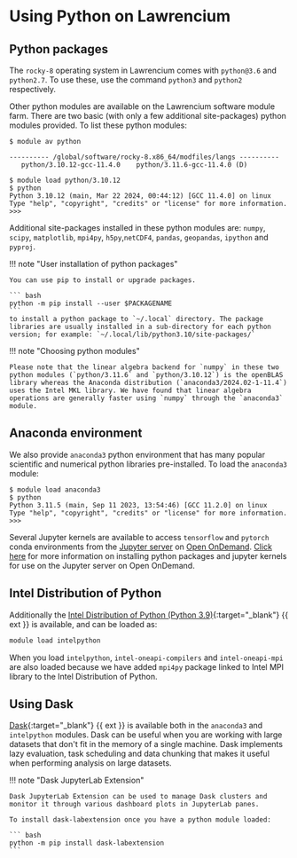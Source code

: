 # Using Python on Lawrencium

## Python packages

The `rocky-8` operating system in Lawrencium comes with `python@3.6` and `python2.7`. To use these, 
use the command `python3` and `python2` respectively.

Other python modules are available on the Lawrencium software module farm. There are two basic (with only a few additional site-packages) python modules provided. To list these python modules:

```
$ module av python

---------- /global/software/rocky-8.x86_64/modfiles/langs ----------
   python/3.10.12-gcc-11.4.0    python/3.11.6-gcc-11.4.0 (D)

$ module load python/3.10.12
$ python
Python 3.10.12 (main, Mar 22 2024, 00:44:12) [GCC 11.4.0] on linux
Type "help", "copyright", "credits" or "license" for more information.
>>> 
```

Additional site-packages installed in these python modules are: `numpy`, `scipy`, `matplotlib`, `mpi4py`, `h5py`,`netCDF4`, `pandas`, `geopandas`, `ipython` and `pyproj`.

!!! note "User installation of python packages"

    You can use pip to install or upgrade packages.

    ``` bash
    python -m pip install --user $PACKAGENAME 
    ```
    to install a python package to `~/.local` directory. The package libraries are usually installed in a sub-directory for each python version; for example: `~/.local/lib/python3.10/site-packages/`

!!! note "Choosing python modules" 

    Please note that the linear algebra backend for `numpy` in these two python modules (`python/3.11.6` and `python/3.10.12`) is the openBLAS library whereas the Anaconda distribution (`anaconda3/2024.02-1-11.4`) uses the Intel MKL library. We have found that linear algebra operations are generally faster using `numpy` through the `anaconda3` module.

## Anaconda environment

We also provide `anaconda3` python environment that has many popular scientific and numerical python libraries pre-installed. To load the `anaconda3` module:

```
$ module load anaconda3
$ python
Python 3.11.5 (main, Sep 11 2023, 13:54:46) [GCC 11.2.0] on linux
Type "help", "copyright", "credits" or "license" for more information.
>>> 
```

Several Jupyter kernels are available to access `tensorflow` and `pytorch` conda environments from the [Jupyter server](../../openondemand/jupyter-server.md) on [Open OnDemand](../../openondemand/overview.md). [Click here](../../openondemand/packages-kernels.md) for more information on installing python packages and jupyter kernels for use on the Jupyter server on Open OnDemand.

## Intel Distribution of Python

Additionally the [Intel Distribution of Python (Python 3.9)](https://www.intel.com/content/www/us/en/developer/tools/oneapi/distribution-for-python.html#gs.c1qvsx){:target="_blank"} {{ ext }} is available, and can be loaded as:

``` bash
module load intelpython
```

When you load `intelpython`, `intel-oneapi-compilers` and `intel-oneapi-mpi` are also loaded because we have added `mpi4py` package linked to Intel MPI library to the Intel Distribution of Python.

## Using Dask

[Dask](https://www.dask.org/){:target="_blank"} {{ ext }} is available both in the `anaconda3` and `intelpython` modules. Dask can be useful when you are working with large datasets that don't fit in the memory of a single machine. Dask implements lazy evaluation, task scheduling and data chunking that makes it useful when performing analysis on large datasets.

!!! note "Dask JupyterLab Extension"

    Dask JupyterLab Extension can be used to manage Dask clusters and monitor it through various dashboard plots in JupyterLab panes.

    To install dask-labextension once you have a python module loaded:

    ``` bash
    python -m pip install dask-labextension
    ```

